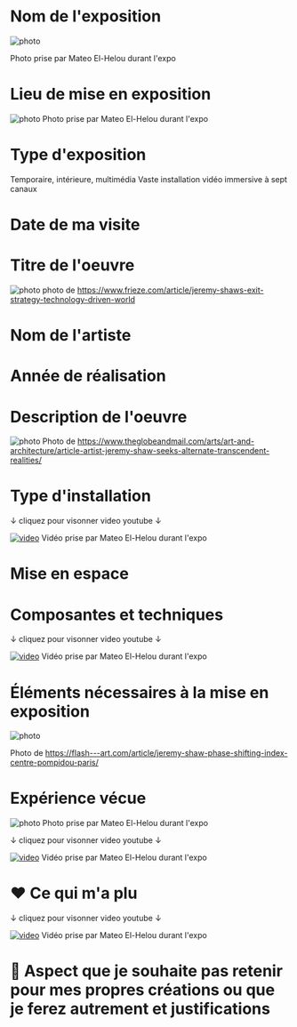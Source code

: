 # Nom de l'exposition

![photo](Medias/1_Nom.jpg)

Photo prise par Mateo El-Helou durant l'expo


# Lieu de mise en exposition

![photo](Medias/2_entree.jpg)
Photo prise par Mateo El-Helou durant l'expo


# Type d'exposition
Temporaire, intérieure, multimédia
Vaste installation vidéo immersive à sept canaux


# Date de ma visite


# Titre de l'oeuvre


![photo](Medias/6_ensemble.jpeg)
photo de https://www.frieze.com/article/jeremy-shaws-exit-strategy-technology-driven-world


# Nom de l'artiste



# Année de réalisation



# Description de l'oeuvre


![photo](Medias/7_vues.jpg)
Photo de https://www.theglobeandmail.com/arts/art-and-architecture/article-artist-jeremy-shaw-seeks-alternate-transcendent-realities/

# Type d'installation


↓ cliquez pour visonner video youtube ↓

[![video](https://img.youtube.com/vi/Ic0WBa8TNrA/0.jpg)](https://www.youtube.com/watch?v=Ic0WBa8TNrA)
Vidéo prise par Mateo El-Helou durant l'expo


# Mise en espace




# Composantes et techniques

  
↓ cliquez pour visonner video youtube ↓

[![video](https://img.youtube.com/vi/Sk9EG3TkOAA/0.jpg)](https://www.youtube.com/watch?v=Sk9EG3TkOAA)
Vidéo prise par Mateo El-Helou durant l'expo



# Éléments nécessaires à la mise en exposition

  
![photo](Medias/9_elements.jpeg)

Photo de https://flash---art.com/article/jeremy-shaw-phase-shifting-index-centre-pompidou-paris/


# Expérience vécue


![photo](Medias/4_danse.jpg)
Photo prise par Mateo El-Helou durant l'expo

↓ cliquez pour visonner video youtube ↓

[![video](https://img.youtube.com/vi/-gl8qSCdCBg/0.jpg)](https://www.youtube.com/watch?v=-gl8qSCdCBg)
Vidéo prise par Mateo El-Helou durant l'expo


# ❤️ Ce qui m'a plu


↓ cliquez pour visonner video youtube ↓

[![video](https://img.youtube.com/vi/gC9Gl4DL58Y/0.jpg)](https://www.youtube.com/watch?v=gC9Gl4DL58Y)
Vidéo prise par Mateo El-Helou durant l'expo


# 🤔 Aspect que je souhaite pas retenir pour mes propres créations ou que je ferez autrement et justifications






